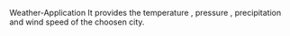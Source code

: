 Weather-Application
It  provides the temperature , pressure , precipitation and wind speed of the choosen city.
